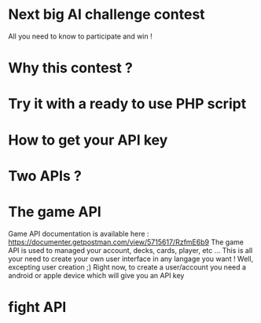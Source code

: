 # Next big AI challenge contest
All you need to know to participate and win !

# Why this contest ?

# Try it with a ready to use PHP script

# How to get your API key

# Two APIs ?

# The game API
Game API documentation is available here : https://documenter.getpostman.com/view/5715617/RzfmE6b9
The game API is used to managed your account, decks, cards, player, etc ... This is all your need to create your own user interface in any langage you want !
Well, excepting user creation ;) Right now, to create a user/account you need a android or apple device which will give you an API key

# fight API
